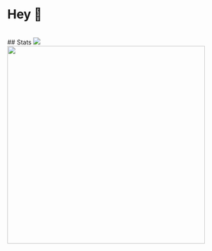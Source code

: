 # Hey 👋
<br />
## Stats
<img src="https://github-readme-stats.vercel.app/api?username=hugorclt&show_icons=true&theme=tokyonight&hide=issues&count_private=true" length="100" idth="450">
<img src="https://github-readme-stats.vercel.app/api/top-langs/?username=hugorclt&layout=compact&theme=gotham" length="100" width="450">

